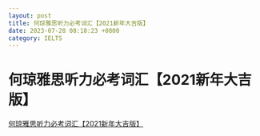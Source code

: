 ```yaml
---
layout: post
title: 何琼雅思听力必考词汇【2021新年大吉版】
date: 2023-07-28 08:18:23 +0800
category: IELTS
---
```

# 何琼雅思听力必考词汇【2021新年大吉版】
 [何琼雅思听力必考词汇【2021新年大吉版】](/2023/ielts/何琼雅思听力必考词汇【2021新年大吉版】.pdf "何琼雅思听力必考词汇【2021新年大吉版】")